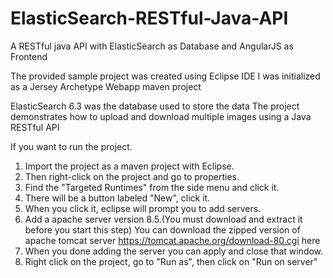 # ElasticSearch-RESTful-Java-API

A RESTful java API with ElasticSearch as Database and AngularJS as Frontend

The provided sample project was created using Eclipse IDE
I was initialized as a Jersey Archetype Webapp maven project

ElasticSearch 6.3 was the database used to store the data
The project demonstrates how to upload and download multiple images using a Java RESTful API

If you want to run the project.
1) Import the project as a maven project with Eclipse.
2) Then right-click on the project and go to properties.
3) Find the "Targeted Runtimes" from the side menu and click it.
4) There will be a button labeled "New", click it.
5) When you click it, eclipse will prompt you to add servers.
6) Add a apache server version 8.5.(You must download and extract it before you start this step)
   You can download the zipped version of apache tomcat server https://tomcat.apache.org/download-80.cgi here
7) When you done adding the server you can apply and close that window.
8) Right click on the project, go to "Run as", then click on "Run on server"

